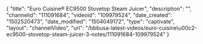 {
    "title": "Euro Cuisine&reg; EC9500 Stovetop Steam Juicer",
    "description": "",
    "channelid": "111091684",
    "videoid": "109979524",
    "date_created": "1502520473",
    "date_modified": "1504049172",
    "type": "captivate",
    "layout": "channelVideo",
    "url": "\/bbbusa-latest-videos\/euro-cuisine\u00c2-ec9500-stovetop-steam-juicer-3-notes\/111091684-109979524"
}